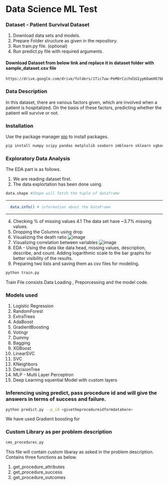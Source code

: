 # Data Science ML Test

### Dataset - Patient Survival Dataset
1. Download data sets and models.
2. Prepare Folder structure as given in the repository.
3. Run train.py file. (optional)
4. Run predict.py file with required arguments.

#### Download Dataset from below link and replace it in dataset folder with sample_dataset.csv file
```bash
https://drive.google.com/drive/folders/1Tic7uw-PeMOrCzchd1GIyp6OamXK7bHT?usp=sharing
```

### Data Description
In this dataset, there are various factors given, which are involved when a patient is hospitalized. On the basis of these factors, predicting whether the patient will survive or not.


### Installation

Use the package manager [pip](https://pip.pypa.io/en/stable/) to install packages.

```bash
pip install numpy scipy pandas matplolib seaborn imblearn sklearn xgboost tensorflow
```


### Exploratory Data Analysis

The EDA part is as follows. 
  1. We are reading dataset first.
  2. The data explortation has been done using 
  ```bash
  data.shape #Shape will fetch the tuple of dataframe
  ```
---

  ```bash
    data.info() # information about the DataFrame
  ```
    
--- 
   4. Checking % of missing values
      4.1 The data set have ~3.7% missing values.
   5. Dropping the Columns using drop
   6. Visualizing the death ratio
   ![image](https://github.com/Tecblic-Shubham/DataScience_ML_Test/blob/main/images/download.png)
   7. Visualizing correlation between variables 
   ![image](https://github.com/Tecblic-Shubham/DataScience_ML_Test/blob/main/images/download%20(1).png)
   8. EDA - Using the data like data head, missing values, description, describe, and count. Adding logarithmic scale to the bar graphs for better visibility of the         results.
   9. Preparing two lists and saving them as csv files for modeling.


```bash
python train.py
```

Train File consists Data Loading , Preporcessing and the model code.

### Models used
  1. Logistic Regression
  2. RandomForest
  3. ExtraTrees
  4. AdaBoost
  5. GradientBoosting
  6. Votingr
  7. Dummy
  8. Bagging
  9. XGBoost
  10. LinearSVC
  11. SVC
  12. KNeighbors
  13. DecisionTree
  14. MLP - Multi Layer Perceptron 
  15. Deep Learning squential Model with custom layers

### Inferencing using predict, pass procedure id and will give the answers in terms of success and failure.
```bash
python predict.py --p_id <givetheprocedureidformdatahere>
```` 
We have used Gradient boosting for 

### Custom Library as per problem description
```bash
cms_procedures.py
```
This file will contain custom libaray as asked in the problem description. Contains three functions as below.
  1. get_procedure_attributes
  2. get_procedure_success
  3. get_procedure_outcomes


